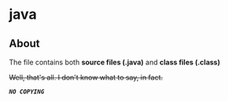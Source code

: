 # java
## About
The file contains both **source files (.java)** and **class files (.class)**

~~Well, that's all. I don't know what to say, in fact.~~

***`NO COPYING`***
